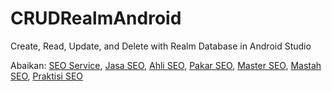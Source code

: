 # CRUDRealmAndroid

Create, Read, Update, and Delete with Realm Database in Android Studio

Abaikan: <a href="https://seo.renaldirey.id/">SEO Service</a>, <a href="https://seo.renaldirey.id/">Jasa SEO</a>, <a href='https://renaldirey.id/ahli-dan-pakar-seo-indonesia/' title='Ahli SEO'>Ahli SEO</a>, <a href='https://renaldirey.id/ahli-dan-pakar-seo-indonesia/' title='Pakar SEO'>Pakar SEO</a>, <a href='https://renaldirey.id/ahli-dan-pakar-seo-indonesia/' title='Master SEO'>Master SEO</a>, <a href='https://renaldirey.id/ahli-dan-pakar-seo-indonesia/' title='Mastah SEO'>Mastah SEO</a>, <a href='https://renaldirey.id/ahli-dan-pakar-seo-indonesia/' title='Praktisi SEO'>Praktisi SEO</a>